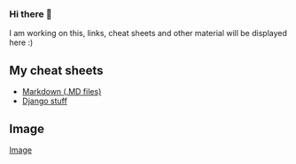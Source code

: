 ### Hi there 👋

I am working on this, links, cheat sheets and other material will be displayed here :)

## My cheat sheets
* [Markdown (.MD files)](my_cheat_sheets/markdown/README.md)
* [Django stuff](my_cheat_sheets/django/README.md)


## Image


[Image](https://scontent-muc2-1.cdninstagram.com/v/t51.2885-15/e15/11252144_1396287577368768_226240493_n.jpg?tp=1&_nc_ht=scontent-muc2-1.cdninstagram.com&_nc_cat=100&_nc_ohc=NTPRhlr934UAX82hZJ6&edm=AP_V10EBAAAA&ccb=7-4&oh=5301932f013952dddfa8793998e51d76&oe=60B3B7E9&_nc_sid=4f375e)


<!--
**ramiboutas/ramiboutas** is a ✨ _special_ ✨ repository because its `README.md` (this file) appears on your GitHub profile.

Here are some ideas to get you started:

- 🔭 I’m currently working as Service engineer at [AIP](https://www.aip-automotive.de/en/)
- 🌱 I’m currently learning Django,
- 👯 I’m looking to collaborate on Django projects
- 🤔 I’m looking for help with everything in life, but I am able to figure it out my self
- 📫 How to reach me via:
  - [Linkedin](https://www.linkedin.com/in/ramiboutas/)
  - [Telegram](https://t.me/ramiboutas)
  - [Instagram](https://www.instagram.com/ramiboutas/)
- 😄 Pronouns: ...
- ⚡ Fun fact:
  - I was born at home
  -
-->
